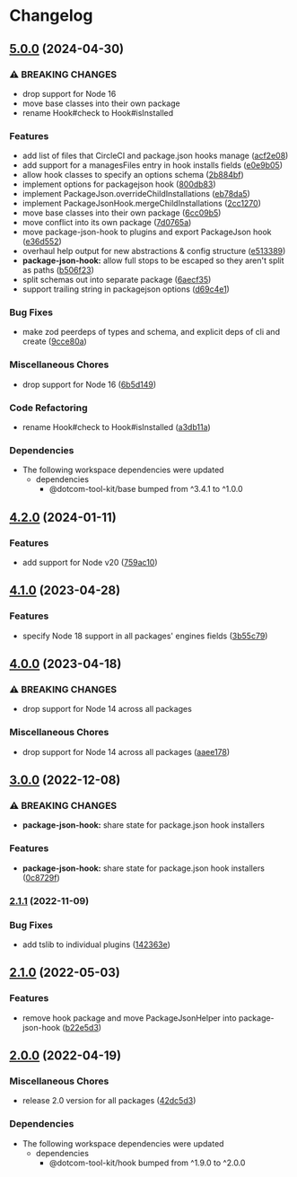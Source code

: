 # Changelog

## [5.0.0](https://github.com/Financial-Times/dotcom-tool-kit/compare/package-json-hook-v4.2.0...package-json-hook-v5.0.0) (2024-04-30)


### ⚠ BREAKING CHANGES

* drop support for Node 16
* move base classes into their own package
* rename Hook#check to Hook#isInstalled

### Features

* add list of files that CircleCI and package.json hooks manage ([acf2e08](https://github.com/Financial-Times/dotcom-tool-kit/commit/acf2e0805882d6a8fb63177b150795dc8b022712))
* add support for a managesFiles entry in hook installs fields ([e0e9b05](https://github.com/Financial-Times/dotcom-tool-kit/commit/e0e9b055decf3b0ca39caf49de7931f444b9f505))
* allow hook classes to specify an options schema ([2b884bf](https://github.com/Financial-Times/dotcom-tool-kit/commit/2b884bfd607d5df6e3190b40ab9fa3c225d4572c))
* implement options for packagejson hook ([800db83](https://github.com/Financial-Times/dotcom-tool-kit/commit/800db833c5183cef84c2c03e1140202f03b2a8e6))
* implement PackageJson.overrideChildInstallations ([eb78da5](https://github.com/Financial-Times/dotcom-tool-kit/commit/eb78da57af4de0c9ef5aa6f91fb25a460ef2a20f))
* implement PackageJsonHook.mergeChildInstallations ([2cc1270](https://github.com/Financial-Times/dotcom-tool-kit/commit/2cc1270a0cec9aa18e73783d4d738ad9937460e8))
* move base classes into their own package ([6cc09b5](https://github.com/Financial-Times/dotcom-tool-kit/commit/6cc09b5a0afb136810f8e9fa45dea7aa0a10d830))
* move conflict into its own package ([7d0765a](https://github.com/Financial-Times/dotcom-tool-kit/commit/7d0765ac8268ad60602055c7ac0c7750fa31c7f9))
* move package-json-hook to plugins and export PackageJson hook ([e36d552](https://github.com/Financial-Times/dotcom-tool-kit/commit/e36d552f054526e4730781e1cd344d07e090fa6b))
* overhaul help output for new abstractions & config structure ([e513389](https://github.com/Financial-Times/dotcom-tool-kit/commit/e513389d4a60ed54b3562dc7c8aad23dae81431d))
* **package-json-hook:** allow full stops to be escaped so they aren't split as paths ([b506f23](https://github.com/Financial-Times/dotcom-tool-kit/commit/b506f2355c794a0c58c220c7a16ea3427d97e586))
* split schemas out into separate package ([6aecf35](https://github.com/Financial-Times/dotcom-tool-kit/commit/6aecf3585aab155fe6f356997fd60bd5c34c38ef))
* support trailing string in packagejson options ([d69c4e1](https://github.com/Financial-Times/dotcom-tool-kit/commit/d69c4e18d1070dd81fac935b0caaefb84916e25e))


### Bug Fixes

* make zod peerdeps of types and schema, and explicit deps of cli and create ([9cce80a](https://github.com/Financial-Times/dotcom-tool-kit/commit/9cce80af4dcb1a066d692dafaf97767ca4a59e56))


### Miscellaneous Chores

* drop support for Node 16 ([6b5d149](https://github.com/Financial-Times/dotcom-tool-kit/commit/6b5d149446c07b9e9ef105ecbc3c0137a6f45ebe))


### Code Refactoring

* rename Hook#check to Hook#isInstalled ([a3db11a](https://github.com/Financial-Times/dotcom-tool-kit/commit/a3db11acfb7f529f0e138543f3b35e5577a634e1))


### Dependencies

* The following workspace dependencies were updated
  * dependencies
    * @dotcom-tool-kit/base bumped from ^3.4.1 to ^1.0.0

## [4.2.0](https://github.com/Financial-Times/dotcom-tool-kit/compare/package-json-hook-v4.1.0...package-json-hook-v4.2.0) (2024-01-11)


### Features

* add support for Node v20 ([759ac10](https://github.com/Financial-Times/dotcom-tool-kit/commit/759ac10e309885e99f54ae431c301c32ee04f972))

## [4.1.0](https://github.com/Financial-Times/dotcom-tool-kit/compare/package-json-hook-v4.0.0...package-json-hook-v4.1.0) (2023-04-28)


### Features

* specify Node 18 support in all packages' engines fields ([3b55c79](https://github.com/Financial-Times/dotcom-tool-kit/commit/3b55c79f3f55b448f1a92fcf842dab6a8906ea70))

## [4.0.0](https://github.com/Financial-Times/dotcom-tool-kit/compare/package-json-hook-v3.0.0...package-json-hook-v4.0.0) (2023-04-18)


### ⚠ BREAKING CHANGES

* drop support for Node 14 across all packages

### Miscellaneous Chores

* drop support for Node 14 across all packages ([aaee178](https://github.com/Financial-Times/dotcom-tool-kit/commit/aaee178b535a51f9c75a882d78ffd8e8aa3eac60))

## [3.0.0](https://github.com/Financial-Times/dotcom-tool-kit/compare/package-json-hook-v2.1.1...package-json-hook-v3.0.0) (2022-12-08)


### ⚠ BREAKING CHANGES

* **package-json-hook:** share state for package.json hook installers

### Features

* **package-json-hook:** share state for package.json hook installers ([0c8729f](https://github.com/Financial-Times/dotcom-tool-kit/commit/0c8729fc80f9b423189a2ae0e6aa87382b2663a8))

### [2.1.1](https://github.com/Financial-Times/dotcom-tool-kit/compare/package-json-hook-v2.1.0...package-json-hook-v2.1.1) (2022-11-09)


### Bug Fixes

* add tslib to individual plugins ([142363e](https://github.com/Financial-Times/dotcom-tool-kit/commit/142363edb2a82ebf4dc3c8e1b392888ebfd7dc89))

## [2.1.0](https://github.com/Financial-Times/dotcom-tool-kit/compare/package-json-hook-v2.0.0...package-json-hook-v2.1.0) (2022-05-03)


### Features

* remove hook package and move PackageJsonHelper into package-json-hook ([b22e5d3](https://github.com/Financial-Times/dotcom-tool-kit/commit/b22e5d36ebfdc50cfa57586489a1107e35631bcc))

## [2.0.0](https://github.com/Financial-Times/dotcom-tool-kit/compare/package-json-hook-v1.9.0...package-json-hook-v2.0.0) (2022-04-19)


### Miscellaneous Chores

* release 2.0 version for all packages ([42dc5d3](https://github.com/Financial-Times/dotcom-tool-kit/commit/42dc5d39bf330b9bca4121d062470904f9c6918d))


### Dependencies

* The following workspace dependencies were updated
  * dependencies
    * @dotcom-tool-kit/hook bumped from ^1.9.0 to ^2.0.0
